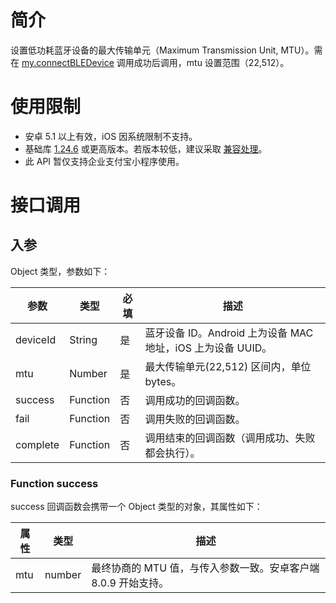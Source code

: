 
# 简介
设置低功耗蓝牙设备的最大传输单元（Maximum Transmission Unit, MTU）。需在 [my.connectBLEDevice](https://opendocs.alipay.com/mini/api/tmew6e) 调用成功后调用，mtu 设置范围（22,512）。

# 使用限制

- 安卓 5.1 以上有效，iOS 因系统限制不支持。
- 基础库 [1.24.6](https://opendocs.alipay.com/mini/framework/lib) 或更高版本。若版本较低，建议采取 [兼容处理](https://opendocs.alipay.com/mini/framework/compatibility)。
- 此 API 暂仅支持企业支付宝小程序使用。

# 接口调用

## 入参

Object 类型，参数如下：

| **参数** | **类型** | **必填** | **描述** |
| --- | --- | --- | --- |
| deviceId | String | 是 | 蓝牙设备 ID。Android 上为设备 MAC 地址，iOS 上为设备 UUID。 |
| mtu | Number | 是 | 最大传输单元(22,512) 区间内，单位 bytes。 |
| success | Function | 否 | 调用成功的回调函数。 |
| fail | Function | 否 | 调用失败的回调函数。 |
| complete | Function | 否 | 调用结束的回调函数（调用成功、失败都会执行）。 |


### Function success

success 回调函数会携带一个 Object 类型的对象，其属性如下：

| **属性** | **类型** | **描述** |
| --- | --- | --- |
| mtu | number | 最终协商的 MTU 值，与传入参数一致。安卓客户端 8.0.9 开始支持。 |
